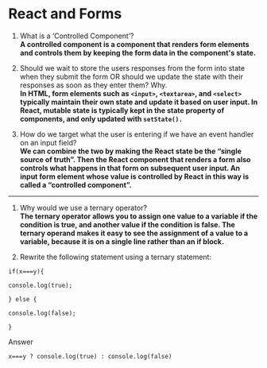 # React and Forms
1) What is a ‘Controlled Component’?  
**A controlled component is a component that renders form elements and controls them by keeping the form data in the component's state.**

2) Should we wait to store the users responses from the form into state when they submit the form OR should we update the state with their responses as soon as they enter them? Why.  
**In HTML, form elements such as `<input>`, `<textarea>`, and `<select>` typically maintain their own state and update it based on user input. In React, mutable state is typically kept in the state property of components, and only updated with `setState().`**

3) How do we target what the user is entering if we have an event handler on an input field?  
**We can combine the two by making the React state be the “single source of truth”. Then the React component that renders a form also controls what happens in that form on subsequent user input. An input form element whose value is controlled by React in this way is called a “controlled component”.**

---

1) Why would we use a ternary operator?  
**The ternary operator allows you to assign one value to a variable if the condition is true, and another value if the condition is false. The ternary operand makes it easy to see the assignment of a value to a variable, because it is on a single line rather than an if block.**

2) Rewrite the following statement using a ternary statement:  

`if(x===y){`

 `console.log(true);`

  `} else {`

 `console.log(false);`

  `}`

  Answer

`x===y ? console.log(true) : console.log(false)`